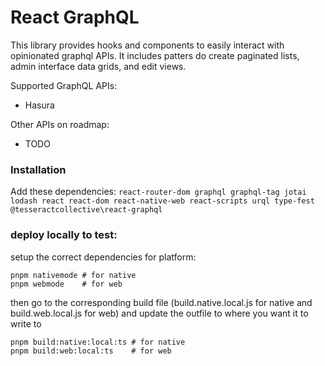 # React GraphQL

This library provides hooks and components to easily interact with opinionated graphql APIs. It includes patters do create paginated lists, admin interface data grids, and edit views.

Supported GraphQL APIs:
- Hasura

Other APIs on roadmap:
- TODO

### Installation

Add these dependencies: `react-router-dom graphql graphql-tag jotai lodash react react-dom react-native-web react-scripts urql type-fest @tesseractcollective\react-graphql`

### deploy locally to test:

setup the correct dependencies for platform:
```
pnpm nativemode # for native
pnpm webmode    # for web
```

then go to the corresponding build file (build.native.local.js for native and build.web.local.js for web) and update the outfile to where you want it to write to

```
pnpm build:native:local:ts # for native
pnpm build:web:local:ts    # for web
```
